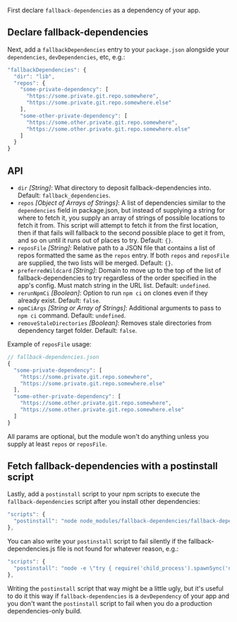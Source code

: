 First declare `fallback-dependencies` as a dependency of your app.

## Declare fallback-dependencies

Next, add a `fallbackDependencies` entry to your `package.json` alongside your `dependencies`, `devDependencies`, etc, e.g.:

```js
"fallbackDependencies": {
  "dir": "lib",
  "repos": {
    "some-private-dependency": [
      "https://some.private.git.repo.somewhere",
      "https://some.private.git.repo.somewhere.else"
    ],
    "some-other-private-dependency": [
      "https://some.other.private.git.repo.somewhere",
      "https://some.other.private.git.repo.somewhere.else"
    ]
  }
}
```

## API

- `dir` *[String]*: What directory to deposit fallback-dependencies into. Default: `fallback_dependencies`.
- `repos` *[Object of Arrays of Strings]*: A list of dependencies similar to the `dependencies` field in package.json, but instead of supplying a string for where to fetch it, you supply an array of strings of possible locations to fetch it from. This script will attempt to fetch it from the first location, then if that fails will fallback to the second possible place to get it from, and so on until it runs out of places to try. Default: `{}`.
- `reposFile` *[String]*: Relative path to a JSON file that contains a list of repos formatted the same as the `repos` entry. If both `repos` and `reposFile` are supplied, the two lists will be merged. Default: `{}`.
- `preferredWildcard` *[String]*: Domain to move up to the top of the list of fallback-dependencies to try regardless of the order specified in the app's config. Must match string in the URL list. Default: `undefined`.
- `rerunNpmCi` *[Boolean]*: Option to run `npm ci` on clones even if they already exist. Default: `false`.
- `npmCiArgs` *[String or Array of Strings]*: Additional arguments to pass to `npm ci` command. Default: `undefined`.
- `removeStaleDirectories` *[Boolean]*: Removes stale directories from dependency target folder. Default: `false`.

Example of `reposFile` usage:

```js
// fallback-dependencies.json
{
  "some-private-dependency": [
    "https://some.private.git.repo.somewhere",
    "https://some.private.git.repo.somewhere.else"
  ],
  "some-other-private-dependency": [
    "https://some.other.private.git.repo.somewhere",
    "https://some.other.private.git.repo.somewhere.else"
  ]
}
```

All params are optional, but the module won't do anything unless you supply at least `repos` or `reposFile`.

## Fetch fallback-dependencies with a postinstall script

Lastly, add a `postinstall` script to your npm scripts to execute the `fallback-dependencies` script after you install other dependencies:

```js
"scripts": {
  "postinstall": "node node_modules/fallback-dependencies/fallback-dependencies.js"
},
```

You can also write your `postinstall` script to fail silently if the fallback-dependencies.js file is not found for whatever reason, e.g.:

```js
"scripts": {
  "postinstall": "node -e \"try { require('child_process').spawnSync('node', ['node_modules/fallback-dependencies/fallback-dependencies.js'], { shell: false, stdio: 'ignore' }) } catch (e) {}\""
},
```

Writing the `postinstall` script that way might be a little ugly, but it's useful to do it this way if `fallback-dependencies` is a `devDependency` of your app and you don't want the `postinstall` script to fail when you do a production dependencies-only build.

